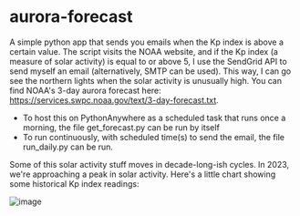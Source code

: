 # aurora-forecast
A simple python app that sends you emails when the Kp index is above a certain value. The script visits the NOAA website, and if the Kp index (a measure of solar activity) is equal to or above 5, I use the SendGrid API to send myself an email (alternatively, SMTP can be used). This way, I can go see the northern lights when the solar activity is unusually high. You can find NOAA's 3-day aurora forecast here: https://services.swpc.noaa.gov/text/3-day-forecast.txt.

- To host this on PythonAnywhere as a scheduled task that runs once a morning, the file get_forecast.py can be run by itself
- To run continuously, with scheduled time(s) to send the email, the file run_daily.py can be run.

Some of this solar activity stuff moves in decade-long-ish cycles. In 2023, we're approaching a peak in solar activity. Here's a little chart showing some historical Kp index readings:

![image](https://github.com/pete-rodrigue/aurora-forecast/assets/8962291/01a1c7a8-ccbb-4f7b-8cae-94578153684a)

